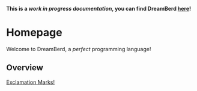 **This is a _work in progress documentation_, you can find DreamBerd [here](https://github.com/TodePond/DreamBerd/)!**

# Homepage
Welcome to DreamBerd, a *perfect* programming language!

## Overview

[Exclamation Marks!](/Exclamation%20Marks!.md)
